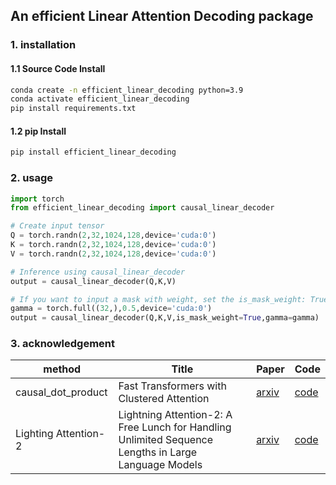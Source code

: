 ## An efficient Linear Attention Decoding package

### 1. installation

#### 1.1 Source Code Install
```bash
conda create -n efficient_linear_decoding python=3.9
conda activate efficient_linear_decoding
pip install requirements.txt
```

#### 1.2 pip Install
```bash
pip install efficient_linear_decoding
```

### 2. usage

```python
import torch
from efficient_linear_decoding import causal_linear_decoder

# Create input tensor
Q = torch.randn(2,32,1024,128,device='cuda:0')
K = torch.randn(2,32,1024,128,device='cuda:0')
V = torch.randn(2,32,1024,128,device='cuda:0')

# Inference using causal_linear_decoder
output = causal_linear_decoder(Q,K,V)

# If you want to input a mask with weight, set the is_mask_weight: True
gamma = torch.full((32,),0.5,device='cuda:0')
output = causal_linear_decoder(Q,K,V,is_mask_weight=True,gamma=gamma)

```


### 3. acknowledgement
|method|Title|Paper|Code|
|---|---|---|---|
|causal_dot_product|Fast Transformers with Clustered Attention|[arxiv](https://arxiv.org/abs/2007.04825) |[code](https://github.com/idiap/fast-transformers/tree/master/fast_transformers/causal_product)|
|Lighting Attention-2|Lightning Attention-2: A Free Lunch for Handling Unlimited Sequence Lengths in Large Language Models|[arxiv](https://arxiv.org/abs/2401.04658)|[code](https://github.com/OpenNLPLab/lightning-attention)